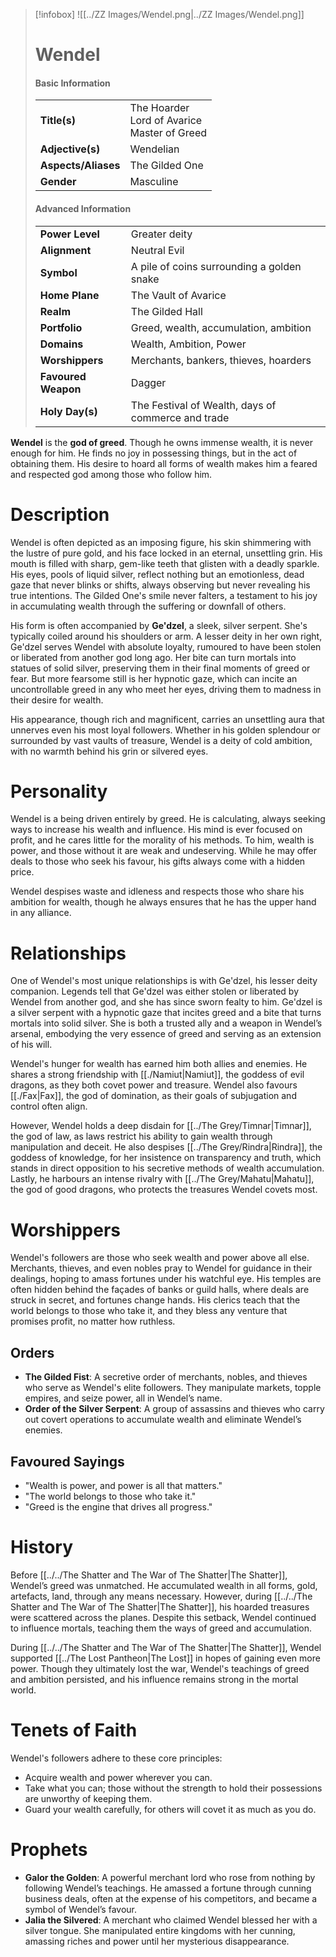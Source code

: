 > [!infobox]
> ![[../ZZ Images/Wendel.png|../ZZ Images/Wendel.png]]  
> # Wendel
> #### Basic Information
> |  |   |
> |---|---|
> | **Title(s)** | The Hoarder<br>Lord of Avarice<br>Master of Greed |
> | **Adjective(s)** | Wendelian |
> | **Aspects/Aliases** | The Gilded One |
> | **Gender** | Masculine |
> 
> #### Advanced Information
> |  |  | 
> | --- | --- |
> | **Power Level** | Greater deity |
> | **Alignment** | Neutral Evil |
> | **Symbol** | A pile of coins surrounding a golden snake |
> | **Home Plane** | The Vault of Avarice |
> | **Realm** | The Gilded Hall |
> | **Portfolio** | Greed, wealth, accumulation, ambition |
> | **Domains** | Wealth, Ambition, Power |
> | **Worshippers** | Merchants, bankers, thieves, hoarders |
> | **Favoured Weapon** | Dagger |
> | **Holy Day(s)** | The Festival of Wealth, days of commerce and trade |
  
**Wendel** is the **god of greed**. Though he owns immense wealth, it is never enough for him. He finds no joy in possessing things, but in the act of obtaining them. His desire to hoard all forms of wealth makes him a feared and respected god among those who follow him.

# Description
Wendel is often depicted as an imposing figure, his skin shimmering with the lustre of pure gold, and his face locked in an eternal, unsettling grin. His mouth is filled with sharp, gem-like teeth that glisten with a deadly sparkle. His eyes, pools of liquid silver, reflect nothing but an emotionless, dead gaze that never blinks or shifts, always observing but never revealing his true intentions. The Gilded One's smile never falters, a testament to his joy in accumulating wealth through the suffering or downfall of others.

His form is often accompanied by **Ge'dzel**, a sleek, silver serpent. She's typically coiled around his shoulders or arm. A lesser deity in her own right, Ge'dzel serves Wendel with absolute loyalty, rumoured to have been stolen or liberated from another god long ago. Her bite can turn mortals into statues of solid silver, preserving them in their final moments of greed or fear. But more fearsome still is her hypnotic gaze, which can incite an uncontrollable greed in any who meet her eyes, driving them to madness in their desire for wealth.

His appearance, though rich and magnificent, carries an unsettling aura that unnerves even his most loyal followers. Whether in his golden splendour or surrounded by vast vaults of treasure, Wendel is a deity of cold ambition, with no warmth behind his grin or silvered eyes.

# Personality
Wendel is a being driven entirely by greed. He is calculating, always seeking ways to increase his wealth and influence. His mind is ever focused on profit, and he cares little for the morality of his methods. To him, wealth is power, and those without it are weak and undeserving. While he may offer deals to those who seek his favour, his gifts always come with a hidden price.

Wendel despises waste and idleness and respects those who share his ambition for wealth, though he always ensures that he has the upper hand in any alliance.

# Relationships
One of Wendel's most unique relationships is with Ge'dzel, his lesser deity companion. Legends tell that Ge'dzel was either stolen or liberated by Wendel from another god, and she has since sworn fealty to him. Ge'dzel is a silver serpent with a hypnotic gaze that incites greed and a bite that turns mortals into solid silver. She is both a trusted ally and a weapon in Wendel’s arsenal, embodying the very essence of greed and serving as an extension of his will.

Wendel's hunger for wealth has earned him both allies and enemies. He shares a strong friendship with [[./Namiut|Namiut]], the goddess of evil dragons, as they both covet power and treasure. Wendel also favours [[./Fax|Fax]], the god of domination, as their goals of subjugation and control often align.

However, Wendel holds a deep disdain for [[../The Grey/Timnar|Timnar]], the god of law, as laws restrict his ability to gain wealth through manipulation and deceit. He also despises [[../The Grey/Rindra|Rindra]], the goddess of knowledge, for her insistence on transparency and truth, which stands in direct opposition to his secretive methods of wealth accumulation. Lastly, he harbours an intense rivalry with [[../The Grey/Mahatu|Mahatu]], the god of good dragons, who protects the treasures Wendel covets most.

# Worshippers
Wendel's followers are those who seek wealth and power above all else. Merchants, thieves, and even nobles pray to Wendel for guidance in their dealings, hoping to amass fortunes under his watchful eye. His temples are often hidden behind the façades of banks or guild halls, where deals are struck in secret, and fortunes change hands. His clerics teach that the world belongs to those who take it, and they bless any venture that promises profit, no matter how ruthless.

## Orders
- **The Gilded Fist**: A secretive order of merchants, nobles, and thieves who serve as Wendel's elite followers. They manipulate markets, topple empires, and seize power, all in Wendel’s name.
- **Order of the Silver Serpent**: A group of assassins and thieves who carry out covert operations to accumulate wealth and eliminate Wendel’s enemies.

## Favoured Sayings
- "Wealth is power, and power is all that matters."
- "The world belongs to those who take it."
- "Greed is the engine that drives all progress."

# History
Before [[../../The Shatter and The War of The Shatter|The Shatter]], Wendel’s greed was unmatched. He accumulated wealth in all forms, gold, artefacts, land, through any means necessary. However, during [[../../The Shatter and The War of The Shatter|The Shatter]], his hoarded treasures were scattered across the planes. Despite this setback, Wendel continued to influence mortals, teaching them the ways of greed and accumulation.

During [[../../The Shatter and The War of The Shatter|The Shatter]], Wendel supported [[../The Lost Pantheon|The Lost]] in hopes of gaining even more power. Though they ultimately lost the war, Wendel's teachings of greed and ambition persisted, and his influence remains strong in the mortal world.

# Tenets of Faith
Wendel's followers adhere to these core principles:
- Acquire wealth and power wherever you can.
- Take what you can; those without the strength to hold their possessions are unworthy of keeping them.
- Guard your wealth carefully, for others will covet it as much as you do.

# Prophets
- **Galor the Golden**: A powerful merchant lord who rose from nothing by following Wendel’s teachings. He amassed a fortune through cunning business deals, often at the expense of his competitors, and became a symbol of Wendel’s favour.
- **Jalia the Silvered**: A merchant who claimed Wendel blessed her with a silver tongue. She manipulated entire kingdoms with her cunning, amassing riches and power until her mysterious disappearance.

